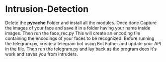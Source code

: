 # Intrusion-Detection
  Delete the __pycache__ Folder and install all the modules.
		Once done Capture the images of your face and save it in a folder having your name inside images.
  		Then run the face_rec.py
  		This will create an encoding file containing the encodings of your faces to be recognized.
  		Before running the telegram.py, create a telegram bot using Bot Father and update your API in the file.
  		Then run the telegram.py and lay back as the program does it's work and saves you from intruders.
